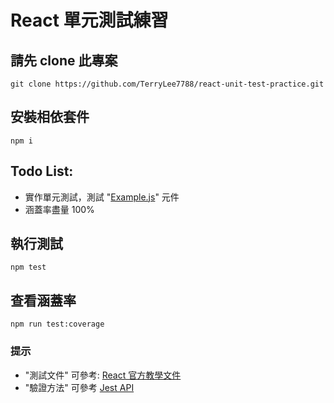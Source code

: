 # React 單元測試練習

## 請先 clone 此專案
```
git clone https://github.com/TerryLee7788/react-unit-test-practice.git
```

## 安裝相依套件
```
npm i
```

## Todo List:
* 實作單元測試，測試 "[Example.js](https://github.com/TerryLee7788/react-unit-test-practice/blob/main/Example.js)" 元件
* 涵蓋率盡量 100%

## 執行測試
```
npm test
```

## 查看涵蓋率
```
npm run test:coverage
```

### 提示
* "測試文件" 可參考: [React 官方教學文件](https://zh-hans.reactjs.org/docs/testing-recipes.html)
* "驗證方法" 可參考 [Jest API](https://jestjs.io/docs/en/expect#methods)
